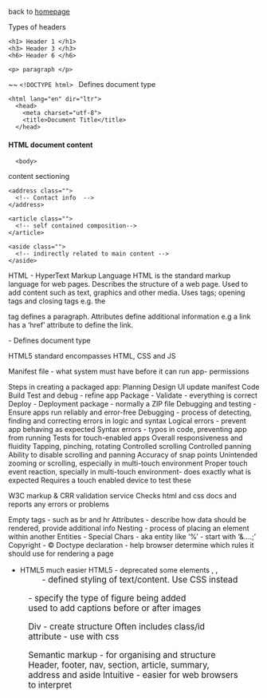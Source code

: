 back to [homepage](../README.md)

Types of headers
```
<h1> Header 1 </h1>
<h3> Header 3 </h3>
<h6> Header 6 </h6>
```

`<p> paragraph </p>`

~~
`<!DOCTYPE html> ` Defines document type


```
<html lang="en" dir="ltr">
  <head>
    <meta charset="utf-8">
    <title>Document Title</title>
  </head>    
```

#### HTML document content


```
  <body>
```

content sectioning

```
<address class="">
  <!-- Contact info  -->
</address>
```

```
<article class="">
  <!-- self contained composition-->
</article>
```

```
<aside class="">
  <!-- indirectly related to main content -->
</aside>

```
HTML - HyperText Markup Language
HTML is the standard markup language for web pages. 
Describes the structure of a web page. Used to add content such as text, graphics and other media. Uses tags; opening tags <element> and closing tags </element> e.g. the <p> tag defines a paragraph. Attributes define additional information e.g a link has a ‘href’ attribute to define the link.

<!DOCTYPE html> - Defines document type
HTML5 standard encompasses HTML, CSS and JS

Manifest file - what system must have before it can run app- permissions

Steps in creating a packaged app:
Planning
Design UI
update manifest
Code 
Build 
Test and debug - refine app 
Package  - 
Validate - everything is correct
Deploy - Deployment package - normally a ZIP file
Debugging and testing - Ensure apps run reliably and error-free
Debugging - process of detecting, finding and correcting errors in logic and syntax
Logical errors - prevent app behaving as expected
Syntax errors - typos in code, preventing app from running
Tests for touch-enabled apps
Overall responsiveness and fluidity 
Tapping, pinching, rotating 
Controlled scrolling
Controlled panning 
Ability to disable scrolling and panning
Accuracy of snap points
Unintended zooming or scrolling, especially in multi-touch environment
Proper touch event reaction, specially in multi-touch environment- does exactly what is expected
Requires a touch enabled device to test these

W3C markup & CRR validation service
Checks html and css docs and reports any errors or problems

Empty tags - such as br and hr
Attributes - describe how data should be rendered, provide additional info
Nesting - process of placing an element within another
Entities - Special Chars - aka entity like ‘%’  - start with ‘&….;’ Copyright - &copy;
Doctype declaration - help browser determine which rules it should use for rendering a page
* HTML5 much easier <!DOCTYPE html>
 HTML5 - deprecated some elements <acronym>, <big>, <center> - defined styling of text/content. Use CSS instead

<figure> - specify the type of figure being added
<figcaption> used to add captions before or after images

<audio> - audio
<video> - add video
src - embed or add video or audio content
controls - give control to users to play, stop, change timestamp and audio levels of audio and video elements

Div - create structure
Often includes class/id attribute - use with css

Semantic markup - for organising and structure
Header, footer, nav, section, article, summary, address and aside
Intuitive - easier for web browsers to interpret

